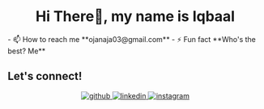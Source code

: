 <h1 align="center">Hi There👋, my name is Iqbaal</h1>
- 📫 How to reach me **ojanaja03@gmail.com**
- ⚡ Fun fact **Who's the best? Me**

## Let's connect! 
<div align="center">
<a href="https://github.com/iqbaal230902" target="_blank">
<img src=https://img.shields.io/badge/github-%2324292e.svg?&style=for-the-badge&logo=github&logoColor=white alt=github style="margin-bottom: 5px;" />
</a>
<a href="https://www.linkedin.com/in/iqbalul-hidayatus-sholihin-a-289009290/" target="_blank">
<img src=https://img.shields.io/badge/linkedin-%231E77B5.svg?&style=for-the-badge&logo=linkedin&logoColor=white alt=linkedin style="margin-bottom: 5px;" />
</a>
<a href="https://instagram.com/iqbal_aljahr" target="_blank">
<img src=https://img.shields.io/badge/instagram-%23000000.svg?&style=for-the-badge&logo=instagram&logoColor=white alt=instagram style="margin-bottom: 5px;" />
</a>  
</div>  

<br/>
